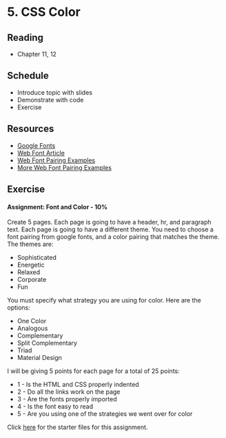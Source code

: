# 5. CSS Color

## Reading
- Chapter 11, 12

## Schedule

- Introduce topic with slides
- Demonstrate with code
- Exercise

## Resources
- [Google Fonts](https://fonts.google.com/)
- [Web Font Article](https://www.jimdo.com/blog/a-simple-guide-to-google-web-fonts/)
- [Web Font Pairing Examples](http://femmebot.github.io/google-type/)
- [More Web Font Pairing Examples](https://fontpair.co/)

## Exercise
#### Assignment: Font and Color - 10%
Create 5 pages. Each page is going to have a header, hr, and paragraph text. Each page is going to have a different theme. You need to choose a font pairing from google fonts, and a color pairing that matches the theme. The themes are:

- Sophisticated
- Energetic
- Relaxed
- Corporate
- Fun

You must specify what strategy you are using for color. Here are the options:

- One Color
- Analogous
- Complementary
- Split Complementary
- Triad
- Material Design

I will be giving 5 points for each page for a total of 25 points:

- 1 - Is the HTML and CSS properly indented
- 2 - Do all the links work on the page
- 3 - Are the fonts properly imported
- 4 - Is the font easy to read
- 5 - Are you using one of the strategies we went over for color

Click [here](../../../assets/assignment1) for the starter files for this assignment.
